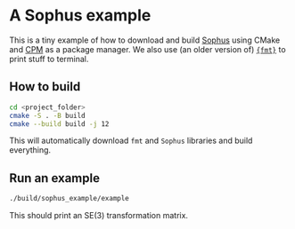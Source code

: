 # A Sophus example

This is a tiny example of how to download and build [Sophus](https://github.com/strasdat/Sophus) using CMake and [CPM](https://github.com/cpm-cmake/CPM.cmake) as a package manager. We also use (an older version of) [`{fmt}`](https://github.com/fmtlib/fmt) to print stuff to terminal.

## How to build

```bash
cd <project_folder>
cmake -S . -B build
cmake --build build -j 12
```

This will automatically download `fmt` and `Sophus` libraries and build everything.

## Run an example

```cmd
./build/sophus_example/example
```

This should print an SE(3) transformation matrix.
